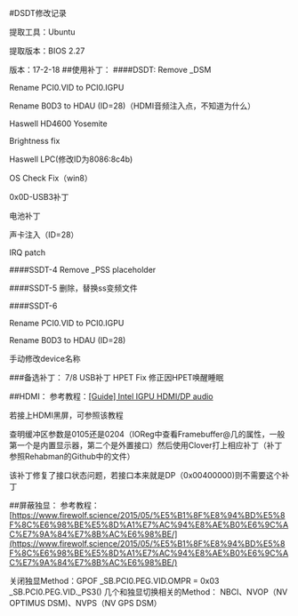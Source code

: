 #DSDT修改记录

提取工具：Ubuntu

提取版本：BIOS 2.27

版本：17-2-18
##使用补丁：
####DSDT:
Remove _DSM

Rename PCI0.VID to PCI0.IGPU

Rename B0D3 to HDAU  (ID=28)（HDMI音频注入点，不知道为什么）

Haswell HD4600 Yosemite

Brightness fix 

Haswell LPC(修改ID为8086:8c4b)

OS Check Fix（win8）

0x0D-USB3补丁

电池补丁

声卡注入（ID=28）

IRQ patch

####SSDT-4
Remove _PSS placeholder

####SSDT-5
删除，替换ss变频文件

####SSDT-6

Rename PCI0.VID to PCI0.IGPU

Rename B0D3 to HDAU  (ID=28)

手动修改device名称

###备选补丁：
7/8 USB补丁
HPET Fix 修正因HPET唤醒睡眠

##HDMI：
参考教程：[\[Guide\] Intel IGPU HDMI/DP audio](https://www.tonymacx86.com/threads/guide-intel-igpu-hdmi-dp-audio-sandy-ivy-haswell-broadwell-skylake.189495/)

若接上HDMI黑屏，可参照该教程

查明缓冲区参数是0105还是0204（IOReg中查看Framebuffer@几的属性，一般第一个是内置显示器，第二个是外置接口）然后使用Clover打上相应补丁（补丁参照Rehabman的Github中的文件）

该补丁修复了接口状态问题，若接口本来就是DP（0x00400000)则不需要这个补丁

##屏蔽独显：
参考教程：[https://www.firewolf.science/2015/05/%E5%B1%8F%E8%94%BD%E5%8F%8C%E6%98%BE%E5%8D%A1%E7%AC%94%E8%AE%B0%E6%9C%AC%E7%9A%84%E7%8B%AC%E6%98%BE/](https://www.firewolf.science/2015/05/%E5%B1%8F%E8%94%BD%E5%8F%8C%E6%98%BE%E5%8D%A1%E7%AC%94%E8%AE%B0%E6%9C%AC%E7%9A%84%E7%8B%AC%E6%98%BE/)

关闭独显Method：GPOF
\_SB.PCI0.PEG.VID.OMPR = 0x03
\_SB.PCI0.PEG.VID._PS3()
几个和独显切换相关的Method：
NBCI、NVOP（NV OPTIMUS DSM)、NVPS（NV GPS DSM）

